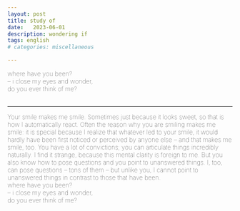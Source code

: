 ```yaml
---
layout: post
title: study of
date:   2023-06-01
description: wondering if
tags: english
# categories: miscellaneous

---
```


<span style="font-size:14px;font-weight:lighter">
​where have you been?
<br> – ​i close my eyes and wonder,
<br> ​do you ever think of me?
<br>
<br>
<hr>
<span style="font-size:14px;font-weight:lighter">
Your smile makes me smile. Sometimes just because it looks sweet, so that is how I automatically react. Often the reason why you are smiling makes me smile: it is special because I realize that whatever led to your smile, it would hardly have been first noticed or perceived by anyone else – and that makes me smile, too.

<span style="font-size:14px;font-weight:lighter">
You have a lot of convictions; you can articulate things incredibly naturally. I find it strange, because this mental clarity is foreign to me. But you also know how to pose questions and you point to unanswered things. I, too, can pose questions – tons of them – but unlike you, I cannot point to unanswered things in contrast to those that have been.<!--You calm me down. I do not know why. Even when you seem to be impatient, you calm me down.-->

<br>
<span style="font-size:14px;font-weight:lighter">
​where have you been?
<br> – ​i close my eyes and wonder,
<br> ​do you ever think of me?